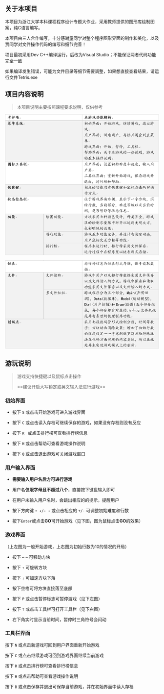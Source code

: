 ## 关于本项目

本项目为浙江大学本科课程程序设计专题大作业，采用教师提供的图形库绘制图案，纯C语言编写。

本项目由三人合作编写，十分感谢童同学对整个程序图形界面的制作和美化，以及贾同学对文件操作代码的编写和细节完善！

项目最初采用Dev C++编译运行，后改为Visual Studio；不能保证两者代码功能完全一致

如果编译发生错误，可能为文件目录等细节需要调整，如果想直接查看结果，请运行文件Tetris.exe

## 项目内容说明

> 本项目说明主要按照课程要求说明，仅供参考

![说明1](./Pictures/说明1.png)

![说明2](./Pictures/说明2.png)

## 游玩说明

> 游戏支持快捷键以及鼠标点击操作
>
> ==建议开启大写锁定或英文输入法进行游戏==

### 初始界面

* 按下 `S` 或点击开始游戏可进入游戏界面

* 按下 `C` 或点击读入存档可继续保存的游戏，如果没有存档则没有反应

* 按下 `R ` 或点击排行榜可查看排行榜信息

* 按下 `H` 或点击帮助可查看游戏操作说明

* 按下 `Q` 或点击退出游戏可关闭游戏窗口

### 用户输入界面

* **需要输入用户名后方可进行游戏**

* 用户名**仅限字母且不超过八个**，直接按下键盘输入即可

* 在用户未输入用户名时，会跳出相应的的提示，提醒用户

* 按下方向键 `↑ ↓/← →` 或点击相应的 `+/-` 可调整初始难度和行数

* 按下`Enter`或点击**GO**可开始游戏（见下图，图为鼠标点击**GO**的效果）

### 游戏界面

（上左图为一般开始游戏，上右图为初始行数为10的情况的开局）

* 按下 `←` `→` 可移动方块

* 按下 `↑` 可旋转方块

* 按下 `↓` 可加速方块下落

* 按下空格可将方块直接落至底部

* 按下 `P` 或点击暂停标志可暂停游戏（见下左图）

* 按下 `T` 或点击工具栏可打开工具栏（见下右图）

* 右下角实时显示当前时间，暂停时三角符号会闪动

### 工具栏界面

按下 `N` 或点击新游戏可回到用户界面重新开始游戏

按下 `C` 或点击继续游戏可回到游戏界面继续当前游戏

按下 `R` 或点击排行榜可查看排行榜信息

按下 `H` 或点击帮助可查看游戏操作说明

按下 `B` 或点击保存并退出可保存当前游戏，并在初始界面中读入存档
